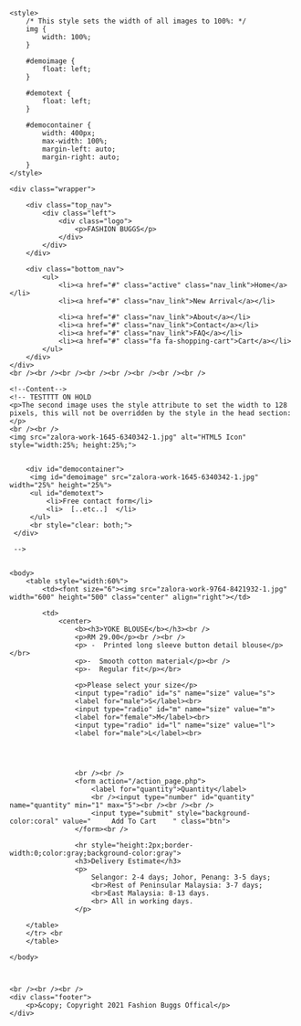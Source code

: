 <!DOCTYPE html>
<html>
<head>
    <title>Order Page</title>
    <meta name="viewport" content="width=device-width, initial-scale=1">
    <link rel="stylesheet" href="https://cdnjs.cloudflare.com/ajax/libs/font-awesome/4.7.0/css/font-awesome.min.css">
    <link rel="stylesheet" href="style.css">

    <style>
        /* This style sets the width of all images to 100%: */
        img {
            width: 100%;
        }

        #demoimage {
            float: left;
        }

        #demotext {
            float: left;
        }

        #democontainer {
            width: 400px;
            max-width: 100%;
            margin-left: auto;
            margin-right: auto;
        }
    </style>
</head>
<body>
    <!-- top navigation -->

    <div class="wrapper">

        <div class="top_nav">
            <div class="left">
                <div class="logo">
                    <p>FASHION BUGGS</p>
                </div>
            </div>
        </div>

        <div class="bottom_nav">
            <ul>
                <li><a href="#" class="active" class="nav_link">Home</a></li>
                <li><a href="#" class="nav_link">New Arrival</a></li>
                
                <li><a href="#" class="nav_link">About</a></li>
                <li><a href="#" class="nav_link">Contact</a></li>
                <li><a href="#" class="nav_link">FAQ</a></li>
                <li><a href="#" class="fa fa-shopping-cart">Cart</a></li>
            </ul>
        </div>
    </div>
    <br /><br /><br /><br /><br /><br /><br /><br />

    <!--Content-->
    <!-- TESTTTT ON HOLD
    <p>The second image uses the style attribute to set the width to 128 pixels, this will not be overridden by the style in the head section:</p>
    <br /><br />
    <img src="zalora-work-1645-6340342-1.jpg" alt="HTML5 Icon" style="width:25%; height:25%;">


        <div id="democontainer">
         <img id="demoimage" src="zalora-work-1645-6340342-1.jpg" width="25%" height="25%">
         <ul id="demotext">
             <li>Free contact form</li>
             <li>  [..etc..]  </li>
         </ul>
         <br style="clear: both;">
     </div>

     -->


    <body>
        <table style="width:60%">
            <td><font size="6"><img src="zalora-work-9764-8421932-1.jpg" width="600" height="500" class="center" align="right"></td>

            <td>
                <center>
                    <b><h3>YOKE BLOUSE</b></h3><br />
                    <p>RM 29.00</p><br /><br />
                    <p> -  Printed long sleeve button detail blouse</p></br>
                    <p>-  Smooth cotton material</p><br />
                    <p>-  Regular fit</p></br>

                    <p>Please select your size</p>
                    <input type="radio" id="s" name="size" value="s">
                    <label for="male">S</label><br>
                    <input type="radio" id="m" name="size" value="m">
                    <label for="female">M</label><br>
                    <input type="radio" id="l" name="size" value="l">
                    <label for="male">L</label><br>
                    



                    <br /><br />
                    <form action="/action_page.php">
                        <label for="quantity">Quantity</label>
                        <br /><input type="number" id="quantity" name="quantity" min="1" max="5"><br /><br /><br />
                        <input type="submit" style="background-color:coral" value="     Add To Cart    " class="btn">
                    </form><br />

                    <hr style="height:2px;border-width:0;color:gray;background-color:gray">
                    <h3>Delivery Estimate</h3>
                    <p>
                        Selangor: 2-4 days; Johor, Penang: 3-5 days; 
                        <br>Rest of Peninsular Malaysia: 3-7 days; 
                        <br>East Malaysia: 8-13 days.
                        <br> All in working days.
                    </p>
</td></center>

        </table>
        </tr> <br
        </table>

    </body>



    <br /><br /><br />
    <div class="footer">
        <p>&copy; Copyright 2021 Fashion Buggs Offical</p>
    </div>


</body>
</html>
